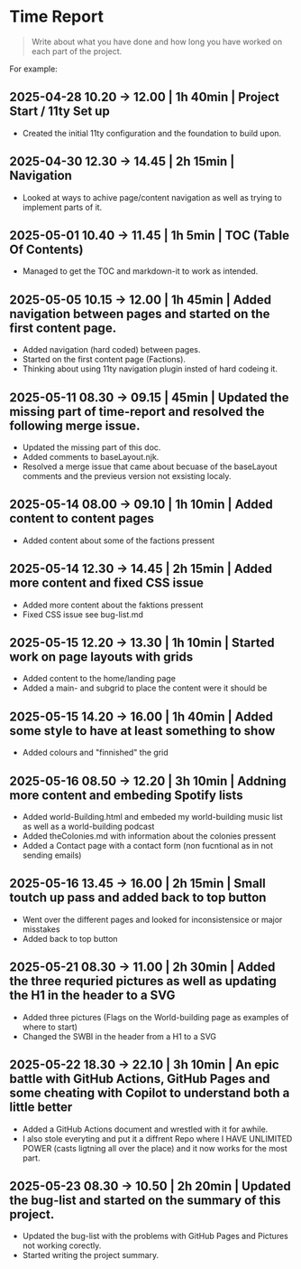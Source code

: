 # Time Report

> Write about what you have done and how long you have worked on each part of the project.

For example: 

## 2025-04-28 10.20 -> 12.00 | 1h 40min | Project Start / 11ty Set up
  - Created the initial 11ty configuration and the foundation to build upon.

## 2025-04-30 12.30 -> 14.45 | 2h 15min | Navigation
  - Looked at ways to achive page/content navigation as well as trying to implement parts of it.

## 2025-05-01 10.40 -> 11.45 | 1h 5min | TOC (Table Of Contents)
  - Managed to get the TOC and markdown-it to work as intended.

## 2025-05-05 10.15 -> 12.00 | 1h 45min | Added navigation between pages and started on the first content page.
  - Added navigation (hard coded) between pages.
  - Started on the first content page (Factions).
  - Thinking about using 11ty navigation plugin insted of hard codeing it.

## 2025-05-11 08.30 -> 09.15 | 45min | Updated the missing part of time-report and resolved the following merge issue.
  - Updated the missing part of this doc.
  - Added comments to baseLayout.njk.
  - Resolved a merge issue that came about becuase of the baseLayout comments and the previeus version not exsisting localy.

## 2025-05-14 08.00 -> 09.10 | 1h 10min | Added content to content pages
  - Added content about some of the factions pressent

## 2025-05-14 12.30 -> 14.45 | 2h 15min | Added more content and fixed CSS issue
  - Added more content about the faktions pressent
  - Fixed CSS issue see bug-list.md

## 2025-05-15 12.20 -> 13.30 | 1h 10min | Started work on page layouts with grids
  - Added content to the home/landing page
  - Added a main- and subgrid to place the content were it should be

## 2025-05-15 14.20 -> 16.00 | 1h 40min | Added some style to have at least something to show
  - Added colours and "finnished" the grid

## 2025-05-16 08.50 -> 12.20 | 3h 10min | Addning more content and embeding Spotify lists
  - Added world-Building.html and embeded my world-building music list as well as a world-building podcast
  - Added theColonies.md with information about the colonies pressent
  - Added a Contact page with a contact form (non fucntional as in not sending emails)

## 2025-05-16 13.45 -> 16.00 | 2h 15min | Small toutch up pass and added back to top button
  - Went over the different pages and looked for inconsistensice or major misstakes
  - Added back to top button

## 2025-05-21 08.30 -> 11.00 | 2h 30min | Added the three requried pictures as well as updating the H1 in the header to a SVG
  - Added three pictures (Flags on the World-building page as examples of where to start)
  - Changed the SWBI in the header from a H1 to a SVG

## 2025-05-22 18.30 -> 22.10 | 3h 10min | An epic battle with GitHub Actions, GitHub Pages and some cheating with Copilot to understand both a little better
  - Added a GitHub Actions document and wrestled with it for awhile.
  - I also stole everyting and put it a diffrent Repo where I HAVE UNLIMITED POWER (casts ligtning all over the place) and it now works for the most part.

## 2025-05-23 08.30 -> 10.50 | 2h 20min | Updated the bug-list and started on the summary of this project.
  - Updated the bug-list with the problems with GitHub Pages and Pictures not working corectly.
  - Started writing the project summary.